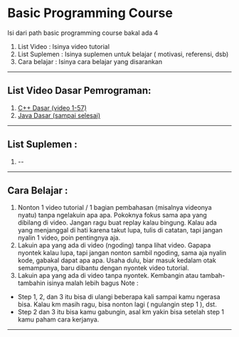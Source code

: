 # Basic Programming Course
Isi dari path basic programming course bakal ada 4
1. List Video : Isinya video tutorial
2. List Suplemen : Isinya suplemen untuk belajar ( motivasi, referensi, dsb)
3. Cara belajar : Isinya cara belajar yang disarankan
---
## List Video Dasar Pemrograman:
1. [C++ Dasar (video 1-57)](https://www.youtube.com/watch?v=b2N3_dA8VBU&list=PLZS-MHyEIRo4Ze0bbGB1WKBSNMPzi-eWI&index=62)
2. [Java Dasar (sampai selesai)](https://www.youtube.com/watch?v=jiUxHm9l1KY)
---
## List Suplemen :
1. --
---

## Cara Belajar :
1. Nonton 1 video tutorial / 1 bagian pembahasan (misalnya videonya nyatu) tanpa ngelakuin apa apa. Pokoknya fokus sama apa yang dibilang di video. Jangan ragu buat replay kalau bingung. Kalau ada yang menjanggal di hati karena takut lupa, tulis di catatan, tapi jangan nyalin 1 video, poin pentingnya aja.
2. Lakuin apa yang ada di video (ngoding) tanpa lihat video. Gapapa nyontek kalau lupa, tapi jangan nonton sambil ngoding, sama aja nyalin kode, gabakal dapat apa apa. Usaha dulu, biar masuk kedalam otak semampunya, baru dibantu dengan nyontek video tutorial.
3. Lakuin apa yang ada di video tanpa nyontek. Kembangin atau tambah-tambahin isinya malah lebih bagus
Note :
- Step 1, 2, dan 3 itu bisa di ulangi beberapa kali sampai kamu ngerasa bisa. Kalau km masih ragu, bisa nonton lagi ( ngulangin step 1 ), dst.
- Step 2 dan 3 itu bisa kamu gabungin, asal km yakin bisa setelah step 1 kamu paham cara kerjanya.
---
